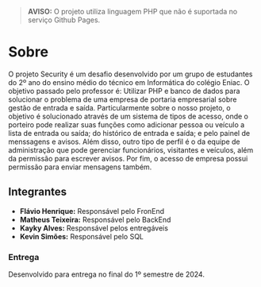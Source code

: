 > **AVISO:** O projeto utiliza linguagem PHP que não é suportada no serviço Github Pages.

# Sobre
O projeto Security é um desafio desenvolvido por um grupo de estudantes do 2º ano do ensino médio do técnico em Informática do colégio Eniac. O objetivo passado pelo professor é: Utilizar PHP e banco de dados para solucionar o problema de uma empresa de portaria empresarial sobre gestão de entrada e saída.
Particularmente sobre o nosso projeto, o objetivo é solucionado através de um sistema de tipos de acesso, onde o porteiro pode realizar suas funções como adicionar pessoa ou veículo a lista de entrada ou saída; do histórico de entrada e saída; e pelo painel de menssagens e avisos. Além disso, outro tipo de perfil é o da equipe de administração que pode gerenciar funcionários, visitantes e veículos, além da permissão para escrever avisos. Por fim, o acesso de empresa possui permissão para enviar mensagens também.

## Integrantes
- **Flávio Henrique:** Responsável pelo FronEnd
- **Matheus Teixeira:** Responsável pelo BackEnd
- **Kayky Alves:** Responsável pelos entregáveis
- **Kevin Simões:** Responsável pelo SQL

### Entrega
Desenvolvido para entrega no final do 1º semestre de 2024.
